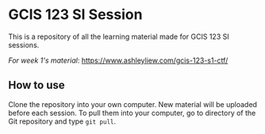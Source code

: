 # GCIS 123 SI Session

This is a repository of all the learning material made for GCIS 123 SI sessions.

*For week 1's material*: https://www.ashleyliew.com/gcis-123-s1-ctf/

## How to use
Clone the repository into your own computer. New material will be uploaded before each session. To pull them into your computer, go to directory of the Git repository and type `git pull`.

